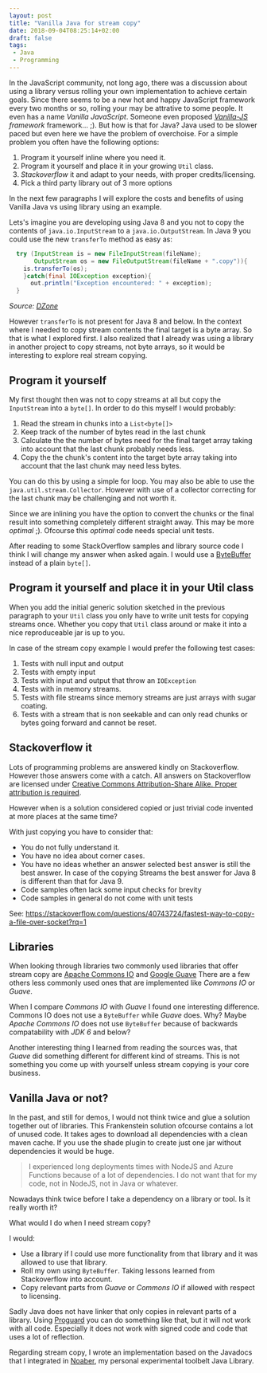 ```yaml
---
layout: post
title: "Vanilla Java for stream copy"
date: 2018-09-04T08:25:14+02:00
draft: false
tags:
 - Java
 - Programming
---
```


In the JavaScript community, not long ago, there was a discussion about using a library versus rolling your own implementation to achieve certain goals. Since there seems to be a new hot and happy JavaScript framework every two months or so, rolling your may be attrative to some people. It even has a name *Vanilla JavaScript*. Someone even proposed   *[Vanilla-JS](http://vanilla-js.com/) framework* framework... ;). But how is that for Java? Java used to be slower paced but even here we have the problem of overchoise. For a simple problem you often have the following options:

1. Program it yourself inline where you need it.
2. Program it yourself and place it in your growing `Util` class.
3. *Stackoverflow* it and adapt to your needs, with proper credits/licensing.
4. Pick a third party library out of 3 more options

In the next few paragraphs I will explore the costs and benefits of using Vanilla Java vs using library using an example.

Lets's imagine you are developing using Java 8 and you not to copy the contents of  `java.io.InputStream` to a `java.io.OutputStream`. In Java 9 you could use the new `transferTo` method as easy as:

```Java
  try (InputStream is = new FileInputStream(fileName);
       OutputStream os = new FileOutputStream(fileName + ".copy")){
    is.transferTo(os);
    }catch(final IOException exception){
      out.println("Exception encountered: " + exception);
  }
```

*Source: [DZone](https://dzone.com/articles/transferring-inputstream-to-outputstream-in-jdk-9)*

However `transferTo` is not present for Java 8 and below.
In the context where I needed to copy stream contents the final target is a byte array. So that is what I explored first. I also realized that I already was using a library in another project to copy streams, not byte arrays, so it would be interesting to explore real stream copying.

## Program it yourself

My first thought then was not to copy streams at all but copy the `InputStream` into a `byte[]`.
In order to do this myself I would probably:

1. Read the stream in chunks into a `List<byte[]>`
2. Keep track of the number of bytes read in the last chunk
3. Calculate the the number of bytes need for the final target array taking into account that the last chunk probably needs less.
4. Copy the the chunk's content into the target byte array taking into account that the last chunk may need less bytes.

You can do this by using a simple for loop. You may also be able to use the `java.util.stream.Collector`. However with use of a collector correcting for the last chunk may be challenging and not worth it.

Since we are inlining you have the option to convert the chunks or the final result into something completely different straight away. This may be more *optimal* ;). Ofcourse this *optimal* code needs special unit tests.

After reading to some StackOverflow samples and library source code I think I will change my answer when asked again. I would use a [ByteBuffer](https://docs.oracle.com/javase/8/docs/api/java/nio/Buffer.html) instead of a plain `byte[]`.

## Program it yourself and place it in your Util class

When you add the initial generic solution sketched in  the previous paragraph to your `Util` class you only have to write unit tests for copying streams once. Whether you copy that `Util` class around or make it into a nice reproduceable jar is up to you.

In case of the stream copy example I would prefer the following test cases:

1. Tests with null input and output
2. Tests with empty input
3. Tests with input and output that throw an `IOException`
4. Tests with in memory streams.
5. Tests with file streams since memory streams are just arrays with sugar coating.
6. Tests with a stream that is non seekable and can only read chunks or bytes going forward and cannot be reset.

## Stackoverflow it

Lots of programming problems are answered kindly on Stackoverflow. However those answers come with a catch.
All answers on Stackoverflow are licensed under [Creative Commons Attribution-Share Alike. Proper attribution is required](https://stackoverflow.com/help/licensing).

However when is a solution considered copied or just trivial code invented at more places at the same time?

With just copying you have to consider that:

* You do not fully understand it.
* You have no idea about corner cases.
* You have no ideas whether an answer selected best answer is still the best answer.
  In case of the copying Streams the best answer for Java 8 is different than that for Java 9.
* Code samples often lack some input checks for brevity
* Code samples in general do not come with unit tests

See:
https://stackoverflow.com/questions/40743724/fastest-way-to-copy-a-file-over-socket?rq=1

## Libraries

When looking through libraries two commonly used libraries that offer stream copy are
[Apache Commons IO](https://commons.apache.org/proper/commons-io/) and [Google Guave](https://github.com/google/guava/wiki) There are a few others less commonly used ones that are implemented like *Commons IO* or *Guave*.

When I compare *Commons IO* with *Guave* I found one interesting difference. Commons IO does not use a `ByteBuffer` while *Guave* does. Why? Maybe *Apache Commons IO* does not use `ByteBuffer` because of backwards compatability with *JDK 6* and below?

Another interesting thing I learned from reading the sources  was, that *Guave* did something different for different kind of streams. This is not something you come up with yourself unless  stream copying is your core business.

## Vanilla Java or not?

In the past, and still for demos, I would not think twice and glue a solution together out of libraries. This Frankenstein solution ofcourse contains a lot of unused code. It takes ages to download all dependencies with a clean maven cache. If you use the shade plugin to create just one jar without dependencies it would be huge.

> I experienced long deployments times with NodeJS and Azure Functions because of a lot of dependencies. I do not want that for my code, not in NodeJS, not in Java or whatever.

Nowadays think twice before I take a dependency on a library or tool. Is it really worth it?

What would I do when I need stream copy?

I would:

* Use a library if I could use more functionality from that library and it was allowed to use that library.
* Roll my own using `ByteBuffer`. Taking lessons learned from Stackoverflow into account.
* Copy relevant parts from *Guave* or *Commons IO* if allowed with respect to licensing.

Sadly Java does not have linker that only copies in relevant parts of a library.
Using [Proguard](https://en.wikipedia.org/wiki/ProGuard_(software)) you can do something like that, but it will not work with all code. Especially it does not work with signed code and code that uses a lot of reflection.

Regarding stream copy, I wrote an implementation based on the Javadocs that I integrated in [Noaber](https://github.com/nicenemo/jnoaber), my personal experimental toolbelt Java Library.
